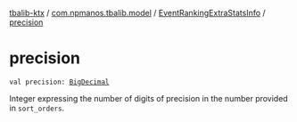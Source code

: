 [tbalib-ktx](../../index.md) / [com.npmanos.tbalib.model](../index.md) / [EventRankingExtraStatsInfo](index.md) / [precision](./precision.md)

# precision

`val precision: `[`BigDecimal`](https://docs.oracle.com/javase/6/docs/api/java/math/BigDecimal.html)

Integer expressing the number of digits of precision in the number provided in `sort_orders`.

